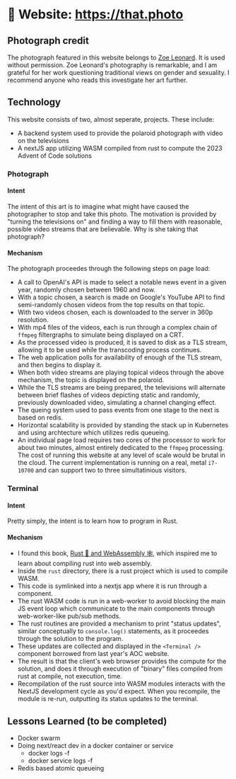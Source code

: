 # 📸 Website: https://that.photo

## Photograph credit

The photograph featured in this website belongs to [Zoe Leonard](https://en.wikipedia.org/wiki/Zoe_Leonard).  It is used without permission. Zoe Leonard's photography is remarkable, and I am grateful for her work questioning traditional views on gender and sexuality. I recommend anyone who reads this investigate her art further.

## Technology

This website consists of two, almost seperate, projects. These include:
* A backend system used to provide the polaroid photograph with video on the televisions
* A nextJS app utilizing WASM compiled from rust to compute the 2023 Advent of Code solutions

### Photograph

#### Intent

The intent of this art is to imagine what might have caused the photographer to stop and take this photo. The motivation is provided by "turning the televisions on" and finding a way to fill them with reasonable, possible video streams that are believable. Why is she taking that photograph?

#### Mechanism

The photograph proceedes through the following steps on page load:
* A call to OpenAI's API is made to select a notable news event in a given year, randomly chosen between 1960 and now.
* With a topic chosen, a search is made on Google's YouTube API to find semi-randomly chosen videos from the top results on that topic.
* With two videos chosen, each is downloaded to the server in 360p resolution.
* With mp4 files of the videos, each is run through a complex chain of `ffmpeg` filtergraphs to simulate being displayed on a CRT.
* As the processed video is produced, it is saved to disk as a TLS stream, allowing it to be used while the transcoding process continues.
* The web application polls for availability of enough of the TLS stream, and then begins to display it.
* When both video streams are playing topical videos through the above mechanism, the topic is displayed on the polaroid.
* While the TLS streams are being prepared, the televisions will alternate between brief flashes of videos depicting static and randomly, previously downloaded video, simulating a channel changing effect.
* The queing system used to pass events from one stage to the next is based on redis.
* Horizontal scalability is provided by standing the stack up in Kubernetes and using archtecture which utilizes redis queueing.
* An individual page load requires two cores of the processor to work for about two minutes, almost entirely dedicated to the `ffmpeg` processing. The cost of running this website at any level of scale would be brutal in the cloud. The current implementation is running on a real, metal `i7-10700` and can support two to three simultatinious visitors.

### Terminal

#### Intent

Pretty simply, the intent is to learn how to program in Rust.

#### Mechanism

* I found this book, [Rust 🦀 and WebAssembly 🕸](https://rustwasm.github.io/docs/book/introduction.html), which inspired me to learn about compiling rust into web assembly.
* Inside the `rust` directory, there is a rust project which is used to compile WASM.
* This code is symlinked into a nextjs app where it is run through a <Rust /> component.
* The rust WASM code is run in a web-worker to avoid blocking the main JS event loop which communicate to the main components through web-worker-like pub/sub methods.
* The rust routines are provided a mechanism to print "status updates", similar conceptually to `console.log()` statements, as it proceedes through the solution to the program.
* These updates are collected and displayed in the `<Terminal />` component borrowed from last year's AOC website.
* The result is that the client's web browser provides the compute for the solution, and does it through execution of "binary" files compiled from rust at compile, not execution, time.
* Recompilation of the rust source into WASM modules interacts with the NextJS development cycle as you'd expect. When you recompile, the module is re-run, outputting its status updates to the terminal.

## Lessons Learned (to be completed)

* Docker swarm
* Doing next/react dev in a docker container or service
  * docker logs -f <container>
  * docker service logs -f <service>
* Redis based atomic queueing